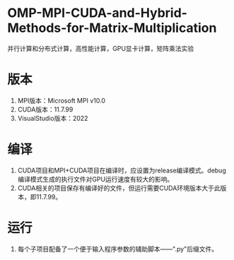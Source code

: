 # OMP-MPI-CUDA-and-Hybrid-Methods-for-Matrix-Multiplication
 并行计算和分布式计算，高性能计算，GPU显卡计算，矩阵乘法实验

# 版本

1. MPI版本：Microsoft MPI v10.0
2. CUDA版本：11.7.99
3. VisualStudio版本：2022

# 编译

1. CUDA项目和MPI+CUDA项目在编译时，应设置为release编译模式。debug编译模式生成的执行文件对GPU运行速度有较大的影响。
2. CUDA相关的项目保存有编译好的文件，但运行需要CUDA环境版本大于此版本，即11.7.99。

# 运行

1. 每个子项目配备了一个便于输入程序参数的辅助脚本——".py"后缀文件。
